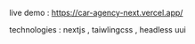 live demo : https://car-agency-next.vercel.app/

technologies : nextjs , taiwlingcss , headless uui 

